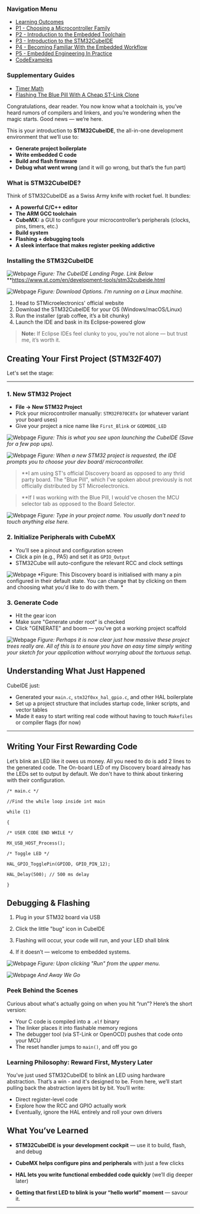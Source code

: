<h3>Navigation Menu</h3>
<ul>
  <li><a href="Learning%20Outcomes.md">Learning Outcomes</a></li>
  <li><a href="P1%20-%20Choosing%20a%20Microcontroller%20Family.md">P1 - Choosing a Microcontroller Family</a></li>
  <li><a href="P2%20-%20Introduction%20to%20the%20Embedded%20Toolchain">P2 - Introduction to the Embedded Toolchain</a></li>
  <li><a href="P3%20-%20Introduction%20to%20the%20STM32CubeIDE">P3 - Introduction to the STM32CubeIDE</a></li>
  <li><a href="P4%20-%20Becoming%20Familiar%20With%20the%20Embedded%20Workflow">P4 - Becoming Familiar With the Embedded Workflow</a></li>
  <li><a href="P5%20-%20Embedded%20Engineering%20In%20Practice">P5 - Embedded Engineering In Practice</a></li>
  <li><a href="CodeExamples.md">CodeExamples</a></li>
</ul>
<h3>Supplementary Guides</h3>
<ul>
  <li><a href="Timer_PrescalerMath.md">Timer Math</a></li>
  <li><a href="Flashing%20The%20Blue%20Pill%20With%20A%20Cheap%20ST-Link%20Clone">Flashing The Blue Pill With A Cheap ST-Link Clone</a></li>
</ul>

Congratulations, dear reader. You now know what a toolchain is, you’ve heard rumors of compilers and linkers, and you’re wondering when the magic starts. Good news — we’re here.

This is your introduction to **STM32CubeIDE**, the all-in-one development environment that we’ll use to:

- **Generate project boilerplate**
- **Write embedded C code**
- **Build and flash firmware**
- **Debug what went wrong** (and it will go wrong, but that’s the fun part)

### What is STM32CubeIDE?

Think of STM32CubeIDE as a Swiss Army knife with rocket fuel. It bundles:

- **A powerful C/C++ editor**
- **The ARM GCC toolchain**
- **CubeMX:** a GUI to configure your microcontroller’s peripherals (clocks, pins, timers, etc.)
- **Build system**
- **Flashing + debugging tools**
- **A sleek interface that makes register peeking addictive**

### Installing the STM32CubeIDE

![Webpage](assets/P3/STMWeb.png)
*Figure: The CubeIDE Landing Page. Link Below*
**https://www.st.com/en/development-tools/stm32cubeide.html

![Webpage](assets/P3/STM32Down.png)
*Figure: Download Options. I'm running on a Linux machine.*

1. Head to STMicroelectronics' official website
2. Download the STM32CubeIDE for your OS (Windows/macOS/Linux)
3. Run the installer (grab coffee, it’s a bit chunky)
4. Launch the IDE and bask in its Eclipse-powered glow

> **Note:** If Eclipse IDEs feel clunky to you, you’re not alone — but trust me, it’s worth it.

## Creating Your First Project (STM32F407)

Let's set the stage:

---
### 1. New STM32 Project

- **File → New STM32 Project**
- Pick your microcontroller manually: `STM32F070C8Tx` (or whatever variant your board uses)
- Give your project a nice name like `First_Blink` or `GODMODE_LED`

![Webpage](assets/P3/S1.png)
*Figure: This is what you see upon launching the CubeIDE (Save for a few pop ups).*

![Webpage](assets/P3/S2.png)
*Figure: When a new STM32 project is requested, the IDE prompts you to choose your dev board/ microcontroller.*

>**I am using ST's official Discovery board as opposed to any thrid party board. The "Blue Pill", which I've spoken about previously is not officially distributed by ST Microelectronics.

>**If I was working with the Blue Pill, I would've chosen the MCU selector tab as opposed to the Board Selector. 

![Webpage](assets/P3/S3.png)
*Figure: Type in your project name. You usually don't need to touch anything else here.*

### 2. Initialize Peripherals with CubeMX

- You’ll see a pinout and configuration screen
- Click a pin (e.g., PA5) and set it as `GPIO_Output`
- STM32Cube will auto-configure the relevant RCC and clock settings

![Webpage](assets/P3/S4.png)
*Figure: This Discovery board is initialised with many a pin configured in their default state. You can change that by clicking on them and choosing what you'd like to do with them. *

### 3. Generate Code

- Hit the gear icon
- Make sure "Generate under root" is checked
- Click "GENERATE" and boom — you’ve got a working project scaffold

![Webpage](assets/P3/S6.png)
*Figure: Perhaps it is now clear just how massive these project trees really are. All of this is to ensure you have an easy time simply writing your sketch for your application without worrying about the tortuous setup.*

## Understanding What Just Happened

CubeIDE just:

- Generated your `main.c`, `stm32f0xx_hal_gpio.c`, and other HAL boilerplate
- Set up a project structure that includes startup code, linker scripts, and vector tables
- Made it easy to start writing real code without having to touch `Makefiles` or compiler flags (for now)

---

## Writing Your First Rewarding Code

Let’s blink an LED like it owes us money. All you need to do is add 2 lines to the generated code. The On-board LED of my Discovery board already has the LEDs set to output by default. We don't have to think about tinkering with their configuration.

```
/* main.c */

//Find the while loop inside int main

while (1)

{

/* USER CODE END WHILE */

MX_USB_HOST_Process();

/* Toggle LED */

HAL_GPIO_TogglePin(GPIOD, GPIO_PIN_12);

HAL_Delay(500); // 500 ms delay
	
}
```

## Debugging & Flashing

1. Plug in your STM32 board via USB

2. Click the little "bug" icon in CubeIDE

3. Flashing will occur, your code will run, and your LED shall blink

4. If it doesn’t — welcome to embedded systems.

![Webpage](assets/P3/ConsoleSS.png)
*Figure: Upon clicking "Run" from the upper menu.*

![Webpage](assets/P3/output.gif)
*And Away We Go*

### Peek Behind the Scenes

Curious about what's actually going on when you hit “run”? Here’s the short version:

- Your C code is compiled into a `.elf` binary
- The linker places it into flashable memory regions
- The debugger tool (via ST-Link or OpenOCD) pushes that code onto your MCU
- The reset handler jumps to `main()`, and off you go

### Learning Philosophy: Reward First, Mystery Later

You’ve just used STM32CubeIDE to blink an LED using hardware abstraction. That’s a win - and it's designed to be. From here, we’ll start pulling back the abstraction layers bit by bit. You’ll write:

- Direct register-level code
- Explore how the RCC and GPIO actually work
- Eventually, ignore the HAL entirely and roll your own drivers

## What You’ve Learned

- **STM32CubeIDE is your development cockpit** — use it to build, flash, and debug

- **CubeMX helps configure pins and peripherals** with just a few clicks

- **HAL lets you write functional embedded code quickly** (we’ll dig deeper later)

- **Getting that first LED to blink is your “hello world” moment** — savour it.

---